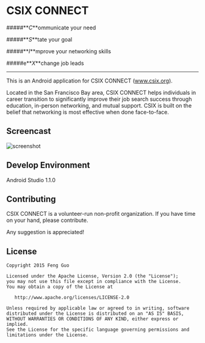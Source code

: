 CSIX CONNECT
=============

#####**_C_**ommunicate your need

#####**_S_**tate your goal

#####**_I_**mprove your networking skills

#####e**_X_**change job leads
***

This is an Android application for CSIX CONNECT (www.csix.org).

Located in the San Francisco Bay area, CSIX CONNECT helps individuals in career transition to significantly improve their job search success through education, in-person networking, and mutual support. CSIX is built on the belief that networking is most effective when done face-to-face. 


Screencast
-----------------
![screenshot](https://github.com/fengsterooni/CSIX/blob/master/csix.gif)

Develop Environment
-----------------
Android Studio 1.1.0

Contributing
-----------------

CSIX CONNECT is a volunteer-run non-profit organization. If you have time on your hand, please contribute.

Any suggestion is appreciated!


License
--------

    Copyright 2015 Feng Guo

    Licensed under the Apache License, Version 2.0 (the "License");
    you may not use this file except in compliance with the License.
    You may obtain a copy of the License at

       http://www.apache.org/licenses/LICENSE-2.0

    Unless required by applicable law or agreed to in writing, software
    distributed under the License is distributed on an "AS IS" BASIS,
    WITHOUT WARRANTIES OR CONDITIONS OF ANY KIND, either express or implied.
    See the License for the specific language governing permissions and
    limitations under the License.
    